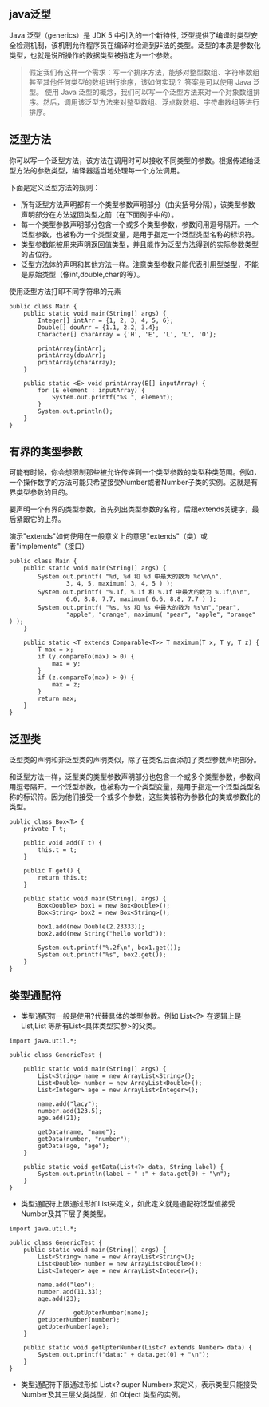 
## java泛型

Java 泛型（generics）是 JDK 5 中引入的一个新特性, 泛型提供了编译时类型安全检测机制，该机制允许程序员在编译时检测到非法的类型。泛型的本质是参数化类型，也就是说所操作的数据类型被指定为一个参数。

> 假定我们有这样一个需求：写一个排序方法，能够对整型数组、字符串数组甚至其他任何类型的数组进行排序，该如何实现？
> 答案是可以使用 Java 泛型。
> 使用 Java 泛型的概念，我们可以写一个泛型方法来对一个对象数组排序。然后，调用该泛型方法来对整型数组、浮点数数组、字符串数组等进行排序。

## 泛型方法

你可以写一个泛型方法，该方法在调用时可以接收不同类型的参数。根据传递给泛型方法的参数类型，编译器适当地处理每一个方法调用。

下面是定义泛型方法的规则：

* 所有泛型方法声明都有一个类型参数声明部分（由尖括号分隔），该类型参数声明部分在方法返回类型之前（在下面例子中的<E>）。
* 每一个类型参数声明部分包含一个或多个类型参数，参数间用逗号隔开。一个泛型参数，也被称为一个类型变量，是用于指定一个泛型类型名称的标识符。
* 类型参数能被用来声明返回值类型，并且能作为泛型方法得到的实际参数类型的占位符。
* 泛型方法体的声明和其他方法一样。注意类型参数只能代表引用型类型，不能是原始类型（像int,double,char的等）。

使用泛型方法打印不同字符串的元素

```
public class Main {
    public static void main(String[] args) {
        Integer[] intArr = {1, 2, 3, 4, 5, 6};
        Double[] douArr = {1.1, 2.2, 3.4};
        Character[] charArray = {'H', 'E', 'L', 'L', 'O'};

        printArray(intArr);
        printArray(douArr);
        printArray(charArray);
    }

    public static <E> void printArray(E[] inputArray) {
        for (E element : inputArray) {
            System.out.printf("%s ", element);
        }
        System.out.println();
    }
}
```

## 有界的类型参数

可能有时候，你会想限制那些被允许传递到一个类型参数的类型种类范围。例如，一个操作数字的方法可能只希望接受Number或者Number子类的实例。这就是有界类型参数的目的。

要声明一个有界的类型参数，首先列出类型参数的名称，后跟extends关键字，最后紧跟它的上界。

演示"extends"如何使用在一般意义上的意思"extends"（类）或者"implements"（接口）

```
public class Main {
    public static void main(String[] args) {
        System.out.printf( "%d, %d 和 %d 中最大的数为 %d\n\n",
                3, 4, 5, maximum( 3, 4, 5 ) );
        System.out.printf( "%.1f, %.1f 和 %.1f 中最大的数为 %.1f\n\n",
                6.6, 8.8, 7.7, maximum( 6.6, 8.8, 7.7 ) );
        System.out.printf( "%s, %s 和 %s 中最大的数为 %s\n","pear",
                "apple", "orange", maximum( "pear", "apple", "orange" ) );
    }

    public static <T extends Comparable<T>> T maximum(T x, T y, T z) {
        T max = x;
        if (y.compareTo(max) > 0) {
            max = y;
        }
        if (z.compareTo(max) > 0) {
            max = z;
        }
        return max;
    }
}
```

## 泛型类

泛型类的声明和非泛型类的声明类似，除了在类名后面添加了类型参数声明部分。

和泛型方法一样，泛型类的类型参数声明部分也包含一个或多个类型参数，参数间用逗号隔开。一个泛型参数，也被称为一个类型变量，是用于指定一个泛型类型名称的标识符。因为他们接受一个或多个参数，这些类被称为参数化的类或参数化的类型。

```
public class Box<T> {
    private T t;

    public void add(T t) {
        this.t = t;
    }

    public T get() {
        return this.t;
    }

    public static void main(String[] args) {
        Box<Double> box1 = new Box<Double>();
        Box<String> box2 = new Box<String>();

        box1.add(new Double(2.23333));
        box2.add(new String("hello world"));

        System.out.printf("%.2f\n", box1.get());
        System.out.printf("%s", box2.get());
    }
}
```

## 类型通配符

- 类型通配符一般是使用?代替具体的类型参数。例如 List<?> 在逻辑上是List<string>,List</string> 等所有List<具体类型实参>的父类。

```
import java.util.*;

public class GenericTest {

    public static void main(String[] args) {
        List<String> name = new ArrayList<String>();
        List<Double> number = new ArrayList<Double>();
        List<Integer> age = new ArrayList<Integer>();

        name.add("lacy");
        number.add(123.5);
        age.add(21);

        getData(name, "name");
        getData(number, "number");
        getData(age, "age");
    }

    public static void getData(List<?> data, String label) {
        System.out.println(label + " :" + data.get(0) + "\n");
    }
}
```

- 类型通配符上限通过形如List来定义，如此定义就是通配符泛型值接受Number及其下层子类类型。

```
import java.util.*;

public class GenericTest {
    public static void main(String[] args) {
        List<String> name = new ArrayList<String>();
        List<Double> number = new ArrayList<Double>();
        List<Integer> age = new ArrayList<Integer>();

        name.add("leo");
        number.add(11.33);
        age.add(23);

        //        getUpterNumber(name);
        getUpterNumber(number);
        getUpterNumber(age);
    }

    public static void getUpterNumber(List<? extends Number> data) {
        System.out.printf("data:" + data.get(0) + "\n");
    }
}
```

- 类型通配符下限通过形如 List<? super Number>来定义，表示类型只能接受Number及其三层父类类型，如 Object 类型的实例。
